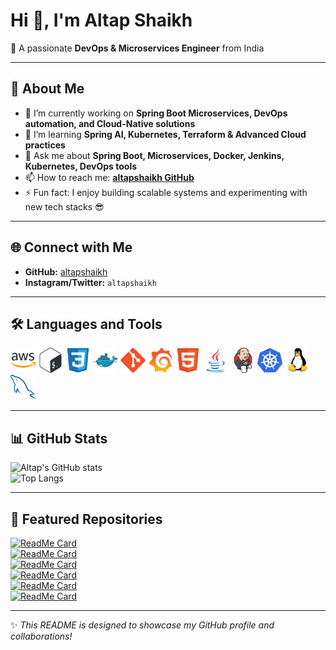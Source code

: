 # Hi 👋, I'm Altap Shaikh
🚀 A passionate **DevOps & Microservices Engineer** from India  

---

## 💫 About Me
- 🔭 I’m currently working on **Spring Boot Microservices, DevOps automation, and Cloud-Native solutions**  
- 🌱 I’m learning **Spring AI, Kubernetes, Terraform & Advanced Cloud practices**  
- 💬 Ask me about **Spring Boot, Microservices, Docker, Jenkins, Kubernetes, DevOps tools**  
- 📫 How to reach me: **[altapshaikh GitHub](https://github.com/altapshaikh)**  
- ⚡ Fun fact: I enjoy building scalable systems and experimenting with new tech stacks 😎  

---

## 🌐 Connect with Me
- **GitHub:** [altapshaikh](https://github.com/altapshaikh) 
- **Instagram/Twitter:** `altapshaikh`  

---

## 🛠️ Languages and Tools
<p align="left">
<img src="https://raw.githubusercontent.com/devicons/devicon/master/icons/amazonwebservices/amazonwebservices-original.svg" alt="aws" width="40" height="40"/> 
<img src="https://raw.githubusercontent.com/devicons/devicon/master/icons/bash/bash-original.svg" alt="bash" width="40" height="40"/> 
<img src="https://raw.githubusercontent.com/devicons/devicon/master/icons/css3/css3-original.svg" alt="css3" width="40" height="40"/> 
<img src="https://raw.githubusercontent.com/devicons/devicon/master/icons/docker/docker-original.svg" alt="docker" width="40" height="40"/> 
<img src="https://raw.githubusercontent.com/devicons/devicon/master/icons/git/git-original.svg" alt="git" width="40" height="40"/> 
<img src="https://raw.githubusercontent.com/devicons/devicon/master/icons/grafana/grafana-original.svg" alt="grafana" width="40" height="40"/> 
<img src="https://raw.githubusercontent.com/devicons/devicon/master/icons/html5/html5-original.svg" alt="html5" width="40" height="40"/> 
<img src="https://raw.githubusercontent.com/devicons/devicon/master/icons/java/java-original.svg" alt="java" width="40" height="40"/> 
<img src="https://raw.githubusercontent.com/devicons/devicon/master/icons/jenkins/jenkins-original.svg" alt="jenkins" width="40" height="40"/> 
<img src="https://raw.githubusercontent.com/devicons/devicon/master/icons/kubernetes/kubernetes-plain.svg" alt="kubernetes" width="40" height="40"/> 
<img src="https://raw.githubusercontent.com/devicons/devicon/master/icons/linux/linux-original.svg" alt="linux" width="40" height="40"/> 
<img src="https://raw.githubusercontent.com/devicons/devicon/master/icons/mysql/mysql-original.svg" alt="mysql" width="40" height="40"/> 
</p>  

---

## 📊 GitHub Stats
![Altap's GitHub stats](https://github-readme-stats.vercel.app/api?username=altapshaikh&show_icons=true&theme=radical)  
![Top Langs](https://github-readme-stats.vercel.app/api/top-langs/?username=altapshaikh&layout=compact&theme=radical)  

---

## 🚀 Featured Repositories
[![ReadMe Card](https://github-readme-stats.vercel.app/api/pin/?username=altapshaikh&repo=104-70-Spring-Boot-ms&theme=radical)](https://github.com/altapshaikh/104-70-Spring-Boot-ms)  
[![ReadMe Card](https://github-readme-stats.vercel.app/api/pin/?username=altapshaikh&repo=SpringAI&theme=radical)](https://github.com/altapshaikh/SpringAI)  
[![ReadMe Card](https://github-readme-stats.vercel.app/api/pin/?username=altapshaikh&repo=102-spring-boot-microservices&theme=radical)](https://github.com/altapshaikh/102-spring-boot-microservices)  
[![ReadMe Card](https://github-readme-stats.vercel.app/api/pin/?username=altapshaikh&repo=terraform&theme=radical)](https://github.com/altapshaikh/terraform)  
[![ReadMe Card](https://github-readme-stats.vercel.app/api/pin/?username=altapshaikh&repo=docker&theme=radical)](https://github.com/altapshaikh/docker)  
[![ReadMe Card](https://github-readme-stats.vercel.app/api/pin/?username=altapshaikh&repo=jenkins&theme=radical)](https://github.com/altapshaikh/jenkins)  

---

✨ *This README is designed to showcase my GitHub profile and collaborations!*  
